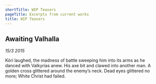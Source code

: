 ```yaml
---
shortTitle: WIP Teasers
pageTitle: Excerpts from current works
title: WIP Teasers
---
```


## Awaiting Valhalla

*15/3 2015*

Kóri laughed, the madness of battle sweeping him into its arms as he danced with Valkyrias anew. His axe bit and clawed into another man. A golden cross glittered around the enemy’s neck. Dead eyes glittered no more; White Christ had failed.

